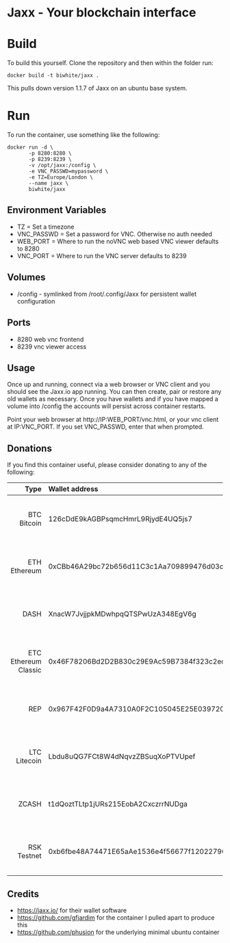 # Jaxx - Your blockchain interface

# Build

To build this yourself.  Clone the repository and then within the folder run:
```
docker build -t biwhite/jaxx .
```

This pulls down version 1.1.7 of Jaxx on an ubuntu base system.

# Run

To run the container, use something like the following:

```
docker run -d \
       -p 8280:8280 \
       -p 8239:8239 \
       -v /opt/jaxx:/config \
       -e VNC_PASSWD=mypassword \
       -e TZ=Europe/London \
       --name jaxx \
       biwhite/jaxx
```

## Environment Variables
- TZ = Set a timezone
- VNC_PASSWD = Set a password for VNC.  Otherwise no auth needed
- WEB_PORT = Where to run the noVNC web based VNC viewer defaults to 8280
- VNC_PORT = Where to run the VNC server defaults to 8239

## Volumes
- /config - symlinked from /root/.config/Jaxx for persistent wallet configuration

## Ports
- 8280 web vnc frontend
- 8239 vnc viewer access

## Usage

Once up and running, connect via a web browser or VNC client and you should see the Jaxx.io app running.  You can then create, pair or restore any old wallets as necessary.  Once you have wallets and if you have mapped a volume into /config the accounts will persist across container restarts.

Point your web browser at http://IP:WEB_PORT/vnc.html, or your vnc client at IP:VNC_PORT.  If you set VNC_PASSWD, enter that when prompted.

## Donations

If you find this container useful, please consider donating to any of the following:

| Type         | Wallet address | QR code |
| -----------: | :------------- | :------ |
| BTC Bitcoin  | 126cDdE9kAGBPsqmcHmrL9RjydE4UQ5js7 | <img src="https://raw.githubusercontent.com/biwhite/docker-jaxx/master/img/btc.png" width="85">) |
| ETH Ethereum | 0xCBb46A29bc72b656d11C3c1Aa709899476d03cad | <img src="https://raw.githubusercontent.com/biwhite/docker-jaxx/master/img/eth.png" width="85">) |
| DASH         | XnacW7JvjjpkMDwhpqQTSPwUzA348EgV6g | <img src="https://raw.githubusercontent.com/biwhite/docker-jaxx/master/img/dash.png" width="85">) |
| ETC Ethereum Classic | 0x46F78206Bd2D2B830c29E9Ac59B7384f323c2ec2 | <img src="https://raw.githubusercontent.com/biwhite/docker-jaxx/master/img/etc.png" width="85">) |
| REP                  | 0x967F42F0D9a4A7310A0F2C105045E25E039720a9 | <img src="https://raw.githubusercontent.com/biwhite/docker-jaxx/master/img/rep.png" width="85">) |
| LTC Litecoin         | Lbdu8uQG7FCt8W4dNqvzZBSuqXoPTVUpef | <img src="https://raw.githubusercontent.com/biwhite/docker-jaxx/master/img/ltc.png" width="85">) |
| ZCASH                | t1dQoztTLtp1jURs215EobA2CxczrrNUDga | <img src="https://raw.githubusercontent.com/biwhite/docker-jaxx/master/img/zcash.png" width="85">) |
| RSK Testnet          | 0xb6fbe48A74471E65aAe1536e4f56677f12022790 | <img src="https://raw.githubusercontent.com/biwhite/docker-jaxx/master/img/rsk.png" width="85">) |

## Credits

- https://jaxx.io/ for their wallet software
- https://github.com/gfjardim for the container I pulled apart to produce this
- https://github.com/phusion for the underlying minimal ubuntu container

